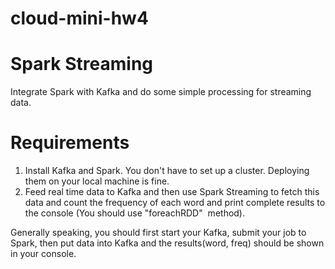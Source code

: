 # cloud-mini-hw4

# Spark Streaming
Integrate Spark with Kafka and do some simple processing for streaming data.

# Requirements
1. Install Kafka and Spark. You don't have to set up a cluster. Deploying them on your local machine is fine.
2. Feed real time data to Kafka and then use Spark Streaming to fetch this data and count the frequency of each word and print complete results to the console (You should use "foreachRDD"  method). 

Generally speaking, you should first start your Kafka, submit your job to Spark, then put data into Kafka and the results(word, freq) should be shown in your console.
